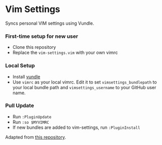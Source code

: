 # Vim Settings
Syncs personal VIM settings using Vundle.

### First-time setup for new user
- Clone this repository
- Replace the ``vim-settings.vim`` with your own vimrc

### Local Setup
- Install [vundle](https://github.com/gmarik/vundle)
- Use ``vimrc`` as your local vimrc. Edit it to set ``vimsettings_bundlepath`` to your local bundle path and ``vimsettings_username`` to your GitHub user name.

### Pull Update
- Run ``:PluginUpdate``
- Run ``:so $MYVIMRC``
- If new bundles are added to vim-settings, run ``:PluginInstall``

Adapted from [this repository](https://github.com/flipxfx/vim-settings).
